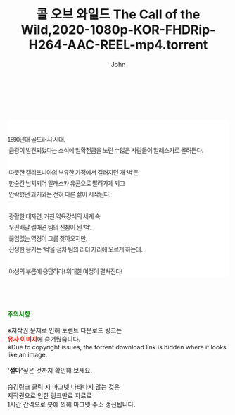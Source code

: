 ﻿---
layout: post
title:  "콜 오브 와일드 The Call of the Wild,2020-1080p-KOR-FHDRip-H264-AAC-REEL-mp4.torrent"
author: John
categories: [ 영화 ]
tags: [  ]
image:  
description: "콜 오브 와일드 The Call of the Wild,2020-1080p-KOR-FHDRip-H264-AAC-REEL-mp4 torrent 정보 공유"
toc: true
toc_sticky: true
---

<br>
<div class="view-img">
<a class="view_image" href="http://torrentmobile61.com/bbs/view_image.php?fn=%2Fdata%2Ffile%2Fmovie%2F1040166539_i0oFA8xL_cbb00cfa8040d20423390a997fc6c567e2b0e241.jpg" target="_blank"><img alt="" class="img-tag" content="http://torrentmobile61.com/data/file/movie/1040166539_i0oFA8xL_cbb00cfa8040d20423390a997fc6c567e2b0e241.jpg" itemprop="image" src="http://torrentmobile61.com/data/file/movie/1040166539_i0oFA8xL_cbb00cfa8040d20423390a997fc6c567e2b0e241.jpg"/></a><a class="view_image" href="http://torrentmobile61.com/bbs/view_image.php?fn=%2Fdata%2Ffile%2Fmovie%2F1040166539_V69dQuBa_9629dd195d40eb3ca93907c95c18ffabdcd19c64.jpg" target="_blank"><img alt="" class="img-tag" content="http://torrentmobile61.com/data/file/movie/1040166539_V69dQuBa_9629dd195d40eb3ca93907c95c18ffabdcd19c64.jpg" itemprop="image" src="http://torrentmobile61.com/data/file/movie/1040166539_V69dQuBa_9629dd195d40eb3ca93907c95c18ffabdcd19c64.jpg"/></a></div><div class="view-content" itemprop="description">
<p><br/></p><div class="title_area" style="margin:0px 0px 9px;padding:0px;list-style:none;font-family:'나눔고딕', NanumGothic, '돋움', Dotum, Helvetica, 'AppleSDGothicNeo-Medium', AppleGothic, sans-serif;height:30px;float:none;background-color:rgb(255,255,255);"><h4 class="h_story" style="margin:5px 10px 0px 0px;padding:0px;list-style:none;font-family:'돋움', sans-serif;height:18px;width:49px;background:url(&quot;https://ssl.pstatic.net/static/movie/2020/10/h_tx_sp5.png&quot;) no-repeat 0px -17px;float:left;"><strong class="blind" style="margin:0px;padding:0px;list-style:none;font-size:0px;font-family:inherit;color:inherit;width:1px;height:1px;line-height:0;">줄거리</strong></h4></div><p class="con_tx" style="margin-top:-7px;margin-bottom:-6px;list-style:none;font-size:14px;font-family:'나눔고딕', NanumGothic, '돋움', Dotum, Helvetica, 'AppleSDGothicNeo-Medium', AppleGothic, sans-serif;color:rgb(51,51,51);background-image:url(&quot;https://ssl.pstatic.net/static/movie/2014/01/blank.gif&quot;);letter-spacing:-1px;line-height:25px;background-color:rgb(255,255,255);">1890년대 골드러시 시대,<br style="list-style:none;font-size:12px;font-family:'돋움', sans-serif;color:rgb(0,0,0);"/> 금광이 발견되었다는 소식에 일확천금을 노린 수많은 사람들이 알래스카로 몰려든다.<br style="list-style:none;font-size:12px;font-family:'돋움', sans-serif;color:rgb(0,0,0);"/> <br style="list-style:none;font-size:12px;font-family:'돋움', sans-serif;color:rgb(0,0,0);"/> 따뜻한 캘리포니아의 부유한 가정에서 길러지던 개 ‘벅’은<br style="list-style:none;font-size:12px;font-family:'돋움', sans-serif;color:rgb(0,0,0);"/> 한순간 납치되어 알래스카 유콘으로 팔려가게 되고<br style="list-style:none;font-size:12px;font-family:'돋움', sans-serif;color:rgb(0,0,0);"/> 안락했던 과거와는 전혀 다른 삶이 시작된다.<br style="list-style:none;font-size:12px;font-family:'돋움', sans-serif;color:rgb(0,0,0);"/> <br style="list-style:none;font-size:12px;font-family:'돋움', sans-serif;color:rgb(0,0,0);"/> 광활한 대자연, 거친 약육강식의 세계 속<br style="list-style:none;font-size:12px;font-family:'돋움', sans-serif;color:rgb(0,0,0);"/> 우편배달 썰매견 팀의 신참이 된 ‘벅’.<br style="list-style:none;font-size:12px;font-family:'돋움', sans-serif;color:rgb(0,0,0);"/> 끊임없는 역경이 그를 찾아오지만,<br style="list-style:none;font-size:12px;font-family:'돋움', sans-serif;color:rgb(0,0,0);"/> 진정한 용기는 ‘벅’을 점차 팀의 리더 자리에 오르게 하는데…<br style="list-style:none;font-size:12px;font-family:'돋움', sans-serif;color:rgb(0,0,0);"/> <br style="list-style:none;font-size:12px;font-family:'돋움', sans-serif;color:rgb(0,0,0);"/> 야성의 부름에 응답하라! 위대한 여정이 펼쳐진다!</p> </div>
    
<br><br><br>
<p data-ke-size="size16"><b><span style="color: green;">주의사항</span></b><br /><br />※저작권 문제로 인해 토렌트 다운로드 링크는<br /><b><span style="color: red;">유사 이미지</span></b>에 숨겨뒀습니다.<br />※Due to copyright issues, the torrent download link is hidden where it looks like an image.<br /><br /><b>'설마'</b>싶은 것까지 확인해 보세요.<br /><br />숨김링크 클릭 시 마그넷 나타나지 않는 것은<br />저작권으로 인한 링크만료 자료로<br />1시간 간격으로 봇에 의해 마그넷 주소 갱신됩니다.</p>
